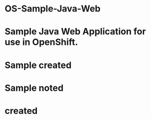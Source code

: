 # OS-Sample-Java-Web
# Sample Java Web Application for use in OpenShift.
# Sample created
# Sample noted
# created
